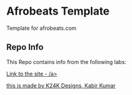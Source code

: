 # Afrobeats Template
Template for afrobeats.com

<h2> Repo Info</h2>

This Repo contains info from the following labs:

<a href="folder1/index.html">Link to the site - /a>


this is made by K24K Designs, Kabir Kumar

